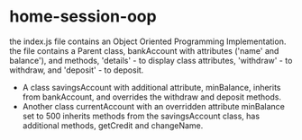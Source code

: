 # home-session-oop
the index.js file contains an Object Oriented Programming Implementation.
the file contains a Parent class, bankAccount with attributes ('name' and balance'), and methods, 'details' - to display class attributes, 'withdraw' - to withdraw, and 'deposit' - to deposit. 
- A class savingsAccount with additional attribute, minBalance, inherits from bankAccount, and overrides the withdraw and deposit methods.
- Another class currentAccount with an overridden attribute minBalance set to 500 inherits methods from the savingsAccount class, has additional methods, getCredit and changeName.